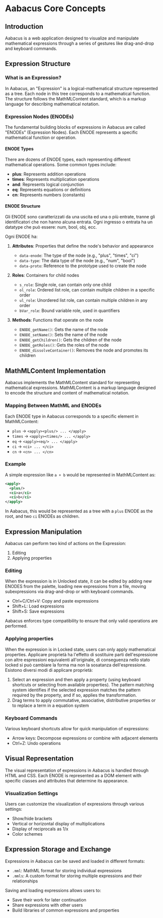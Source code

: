 # Aabacus Core Concepts

## Introduction

Aabacus is a web application designed to visualize and manipulate mathematical expressions through a series of gestures like drag-and-drop and keyboard commands.

## Expression Structure

### What is an Expression?

In Aabacus, an "Expression" is a logical-mathematical structure represented as a tree. Each node in this tree corresponds to a mathematical function. The structure follows the MathMLContent standard, which is a markup language for describing mathematical notation.

### Expression Nodes (ENODEs)

The fundamental building blocks of expressions in Aabacus are called "ENODEs" (Expression Nodes). Each ENODE represents a specific mathematical function or operation.

#### ENODE Types

There are dozens of ENODE types, each representing different mathematical operations. Some common types include:

- **plus**: Represents addition operations
- **times**: Represents multiplication operations
- **and**: Represents logical conjunction
- **eq**: Represents equations or definitions
- **cn**: Represents numbers (constants)

#### ENODE Structure

Gli ENODE sono caratterizzati da una uscita ed una o più entrate, tranne gli identificatori che non hanno alcuna entrata. Ogni ingresso o entrata ha un datatype che può essere: num, bool, obj, ecc.

Ogni ENODE ha:

1. **Attributes**: Properties that define the node's behavior and appearance
   - `data-enode`: The type of the node (e.g., "plus", "times", "ci")
   - `data-type`: The data type of the node (e.g., "num", "bool")
   - `data-proto`: Reference to the prototype used to create the node

2. **Roles**: Containers for child nodes
   - `s_role`: Single role, can contain only one child
   - `ol_role`: Ordered list role, can contain multiple children in a specific order
   - `ul_role`: Unordered list role, can contain multiple children in any order
   - `bVar_role`: Bound variable role, used in quantifiers

3. **Methods**: Functions that operate on the node
   - `ENODE_getName()`: Gets the name of the node
   - `ENODE_setName()`: Sets the name of the node
   - `ENODE_getChildren()`: Gets the children of the node
   - `ENODE_getRoles()`: Gets the roles of the node
   - `ENODE_dissolveContainer()`: Removes the node and promotes its children

## MathMLContent Implementation

Aabacus implements the MathMLContent standard for representing mathematical expressions. MathMLContent is a markup language designed to encode the structure and content of mathematical notation.

### Mapping Between MathML and ENODEs

Each ENODE type in Aabacus corresponds to a specific element in MathMLContent:

- `plus` → `<apply><plus/> ... </apply>`
- `times` → `<apply><times/> ... </apply>`
- `eq` → `<apply><eq/> ... </apply>`
- `ci` → `<ci> ... </ci>`
- `cn` → `<cn> ... </cn>`

### Example

A simple expression like `a + b` would be represented in MathMLContent as:

```xml
<apply>
  <plus/>
  <ci>a</ci>
  <ci>b</ci>
</apply>
```

In Aabacus, this would be represented as a tree with a `plus` ENODE as the root, and two `ci` ENODEs as children.

## Expression Manipulation

Aabacus can perform two kind of actions on the Expression:
1) Editing
2) Applying properties

### Editing
When the expression is in Unlocked state, it can be edited by adding new ENODES from the palette, loading new expressions from a file, moving subexpressions via drag-and-drop or with keyboard commands. 
- Ctrl+C/Ctrl+V: Copy and paste expressions
- Shift+L: Load expressions
- Shift+S: Save expressions

Aabacus enforces type compatibility to ensure that only valid operations are performed.

### Applying properties
When the expression is in Locked state, users can only apply mathematical properties.
Applicare proprietà ha l'effetto di sostituire parti dell'espressione con altre espressioni equivalenti all'originale, di conseguenza nello stato locked si può cambiare la forma ma non la sosatanza dell'espressione.
Esistono diversi modi di applicare proprietà:
1) Select an expression and then apply a property (using keyboard shortcuts or selecting from available properties). The pattern matching system identifies if the selected expression matches the pattern required by the property, and if so, applies the transformation.
2) Drag terms to apply commutative, associative, distributive properties or to replace a term in a equation system


### Keyboard Commands

Various keyboard shortcuts allow for quick manipulation of expressions:

- Arrow keys: Decompose expressions or combine with adjacent elements
- Ctrl+Z: Undo operations
## Visual Representation

The visual representation of expressions in Aabacus is handled through HTML and CSS. Each ENODE is represented as a DOM element with specific classes and attributes that determine its appearance.

### Visualization Settings

Users can customize the visualization of expressions through various settings:

- Show/hide brackets
- Vertical or horizontal display of multiplications
- Display of reciprocals as 1/x
- Color schemes

## Expression Storage and Exchange

Expressions in Aabacus can be saved and loaded in different formats:

- `.mml`: MathML format for storing individual expressions
- `.mmls`: A custom format for storing multiple expressions and their relationships

Saving and loading expressions allows users to:
- Save their work for later continuation
- Share expressions with other users
- Build libraries of common expressions and properties
